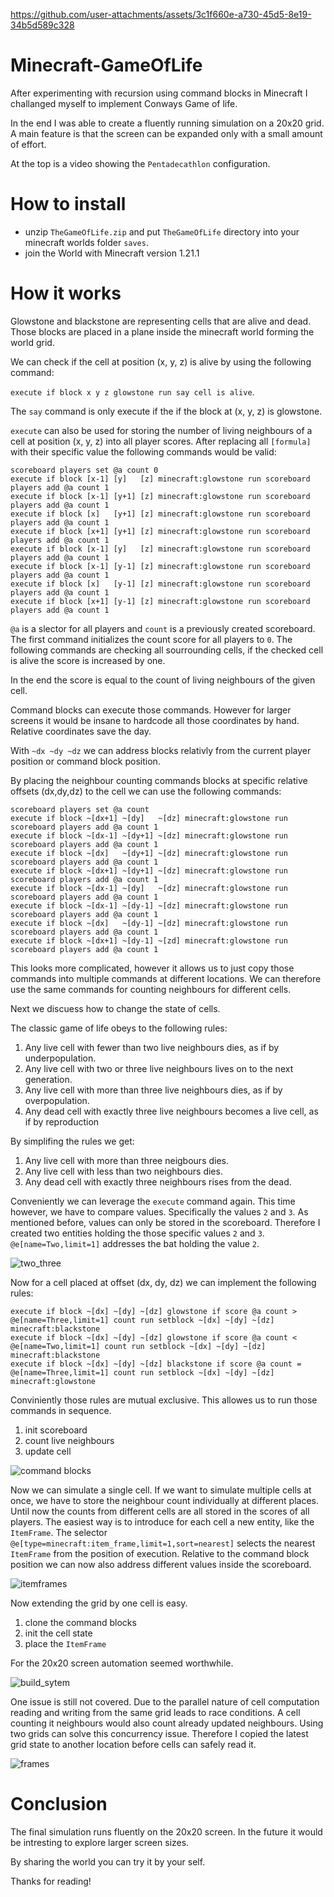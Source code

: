 <https://github.com/user-attachments/assets/3c1f660e-a730-45d5-8e19-34b5d589c328>

# Minecraft-GameOfLife

After experimenting with recursion using command blocks in Minecraft I challanged myself to implement Conways Game of life.

In the end I was able to create a fluently running simulation on a 20x20 grid.
A main feature is that the screen can be expanded only with a small amount of effort.

At the top is a video showing the `Pentadecathlon` configuration.

# How to install

- unzip `TheGameOfLife.zip` and put `TheGameOfLife` directory into your minecraft worlds folder `saves`.
- join the World with Minecraft version 1.21.1

# How it works

Glowstone and blackstone are representing cells that are alive and dead.
Those blocks are placed in a plane inside the minecraft world forming the world grid.

We can check if the cell at position (x, y, z) is alive by using the following command:

`execute if block x y z glowstone run say cell is alive`.

The `say` command is only execute if the if the block at (x, y, z) is glowstone.

`execute` can also be used for storing the number of living neighbours of a cell at position (x, y, z) into all player scores.
After replacing all `[formula]` with their specific value the following commands would be valid:

```
scoreboard players set @a count 0
execute if block [x-1] [y]   [z] minecraft:glowstone run scoreboard players add @a count 1
execute if block [x-1] [y+1] [z] minecraft:glowstone run scoreboard players add @a count 1
execute if block [x]   [y+1] [z] minecraft:glowstone run scoreboard players add @a count 1
execute if block [x+1] [y+1] [z] minecraft:glowstone run scoreboard players add @a count 1
execute if block [x-1] [y]   [z] minecraft:glowstone run scoreboard players add @a count 1
execute if block [x-1] [y-1] [z] minecraft:glowstone run scoreboard players add @a count 1
execute if block [x]   [y-1] [z] minecraft:glowstone run scoreboard players add @a count 1
execute if block [x+1] [y-1] [z] minecraft:glowstone run scoreboard players add @a count 1
```

`@a` is a slector for all players and `count` is a previously created scoreboard.
The first command initializes the count score for all players to `0`.
The following commands are checking all sourrounding cells, if the checked cell is alive the score is increased by one.

In the end the score is equal to the count of living neighbours of the given cell.

Command blocks can execute those commands.
However for larger screens it would be insane to hardcode all those coordinates by hand.
Relative coordinates save the day.

With `~dx ~dy ~dz` we can address blocks relativly from the current player position or command block position.

By placing the neighbour counting commands blocks at specific relative offsets (dx,dy,dz) to the cell we can use the following commands:

```
scoreboard players set @a count
execute if block ~[dx+1] ~[dy]   ~[dz] minecraft:glowstone run scoreboard players add @a count 1
execute if block ~[dx-1] ~[dy+1] ~[dz] minecraft:glowstone run scoreboard players add @a count 1
execute if block ~[dx]   ~[dy+1] ~[dz] minecraft:glowstone run scoreboard players add @a count 1
execute if block ~[dx+1] ~[dy+1] ~[dz] minecraft:glowstone run scoreboard players add @a count 1
execute if block ~[dx-1] ~[dy]   ~[dz] minecraft:glowstone run scoreboard players add @a count 1
execute if block ~[dx-1] ~[dy-1] ~[dz] minecraft:glowstone run scoreboard players add @a count 1
execute if block ~[dx]   ~[dy-1] ~[dz] minecraft:glowstone run scoreboard players add @a count 1
execute if block ~[dx+1] ~[dy-1] ~[zd] minecraft:glowstone run scoreboard players add @a count 1
```

This looks more complicated, however it allows us to just copy those commands into multiple commands at different locations.
We can therefore use the same commands for counting neighbours for different cells.

Next we discuess how to change the state of cells.

The classic game of life obeys to the following rules:

1. Any live cell with fewer than two live neighbours dies, as if by underpopulation.
2. Any live cell with two or three live neighbours lives on to the next generation.
3. Any live cell with more than three live neighbours dies, as if by overpopulation.
4. Any dead cell with exactly three live neighbours becomes a live cell, as if by reproduction

By simplifing the rules we get:

1. Any live cell with more than three neigbours dies.
2. Any live cell with less than two neighbours dies.
3. Any dead cell with exactly three neighbours rises from the dead.

Conveniently we can leverage the `execute` command again.
This time however, we have to compare values.
Specifically the values `2` and `3`.
As mentioned before, values can only be stored in the scoreboard.
Therefore I created two entities holding the those specific values `2` and `3`.
`@e[name=Two,limit=1]` addresses the bat holding the value `2`.

![two_three](https://github.com/user-attachments/assets/c02f664d-c180-4aa7-882e-38841f6dc241)

Now for a cell placed at offset (dx, dy, dz) we can implement the following rules:

```
execute if block ~[dx] ~[dy] ~[dz] glowstone if score @a count > @e[name=Three,limit=1] count run setblock ~[dx] ~[dy] ~[dz] minecraft:blackstone
execute if block ~[dx] ~[dy] ~[dz] glowstone if score @a count < @e[name=Two,limit=1] count run setblock ~[dx] ~[dy] ~[dz] minecraft:blackstone
execute if block ~[dx] ~[dy] ~[dz] blackstone if score @a count = @e[name=Three,limit=1] count run setblock ~[dx] ~[dy] ~[dz] minecraft:glowstone
```

Conviniently those rules are mutual exclusive.
This allowes us to run those commands in sequence.

1. init scoreboard
2. count live neighbours
3. update cell

![command blocks](https://github.com/user-attachments/assets/4972ce82-be88-4a60-ad73-dd13b212173f)

Now we can simulate a single cell.
If we want to simulate multiple cells at once, we have to store the neighbour count individually at different places.
Until now the counts from different cells are all stored in the scores of all players.
The easiest way is to introduce for each cell a new entity, like the `ItemFrame`.
The selector `@e[type=minecraft:item_frame,limit=1,sort=nearest]` selects the nearest `ItemFrame` from the position of execution.
Relative to the command block position we can now also address different values inside the scoreboard.

![itemframes](https://github.com/user-attachments/assets/1940732c-f6f0-44e9-9486-f0efcdda5b0c)

Now extending the grid by one cell is easy.

1. clone the command blocks
2. init the cell state
3. place the `ItemFrame`

For the 20x20 screen automation seemed worthwhile.

![build_sytem](https://github.com/user-attachments/assets/7eb0baf7-caca-437e-b1c5-0093e53f5417)

One issue is still not covered.
Due to the parallel nature of cell computation reading and writing from the same grid leads to race conditions.
A cell counting it neighbours would also count already updated neighbours.
Using two grids can solve this concurrency issue.
Therefore I copied the latest grid state to another location before cells can safely read it.

![frames](https://github.com/user-attachments/assets/508d8e13-f942-42e6-822d-23950db3f063)

# Conclusion

The final simulation runs fluently on the 20x20 screen.
In the future it would be intresting to explore larger screen sizes.

By sharing the world you can try it by your self.

Thanks for reading!
